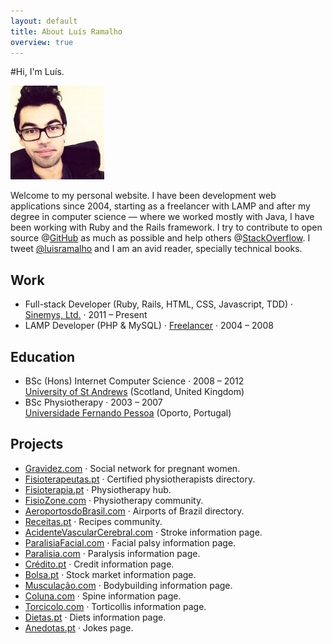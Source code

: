 ```yaml
---
layout: default
title: About Luís Ramalho
overview: true
---
```


#Hi, I'm Luís.

![This is me](/assets/luisramalho.jpeg)

Welcome to my personal website. I have been development web applications since 2004, starting as a freelancer with LAMP and after my degree in computer science &mdash; where we worked mostly with Java, I have been working with Ruby and the Rails framework. I try to contribute to open source @[GitHub](https://github.com/luisramalho) as much as possible and help others @[StackOverflow](http://stackoverflow.com/users/848250/luis-ramalho). I tweet [@luisramalho](https://twitter.com/luisramalho) and I am an avid reader, specially technical books.

## Work

* Full-stack Developer (Ruby, Rails, HTML, CSS, Javascript, TDD) · [Sinemys, Ltd.](http://www.sinemys.com) · 2011 – Present
* LAMP Developer (PHP & MySQL) · [Freelancer](/) · 2004 – 2008

## Education

* BSc (Hons) Internet Computer Science · 2008 – 2012<br/>
  [University of St Andrews](http://www.st-andrews.ac.uk/) (Scotland, United Kingdom)
* BSc Physiotherapy · 2003 – 2007<br/>
  [Universidade Fernando Pessoa](http://www.ufp.pt) (Oporto, Portugal)

## Projects

* [Gravidez.com](http://www.gravidez.com) · Social network for pregnant women.
* [Fisioterapeutas.pt](http://www.fisioterapeutas.pt) · Certified physiotherapists directory.
* [Fisioterapia.pt](http://www.fisioterapia.pt) · Physiotherapy hub.
* [FisioZone.com](http://www.fisiozone.com) · Physiotherapy community.
* [AeroportosdoBrasil.com](http://www.aeroportosdobrasil.com) · Airports of Brazil directory.
* [Receitas.pt](http://www.receitas.pt) · Recipes community.
* [AcidenteVascularCerebral.com](http://www.acidentevascularcerebral.com) · Stroke information page.
* [ParalisiaFacial.com](http://www.paralisiafacial.com) · Facial palsy information page.
* [Paralisia.com](http://www.paralisia.com) · Paralysis information page.
* [Crédito.pt](http://www.credito.pt) · Credit information page.
* [Bolsa.pt](http://www.bolsa.pt) · Stock market information page.
* [Musculação.com](http://www.musculação.com) · Bodybuilding information page.
* [Coluna.com](http://www.coluna.com) · Spine information page.
* [Torcicolo.com](http://www.torcicolo.com) · Torticollis information page.
* [Dietas.pt](http://www.dietas.pt) · Diets information page.
* [Anedotas.pt](http://www.anedotas.pt) · Jokes page.
